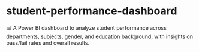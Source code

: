 # student-performance-dashboard
📊 A Power BI dashboard to analyze student performance across departments, subjects, gender, and education background, with insights on pass/fail rates and overall results.

